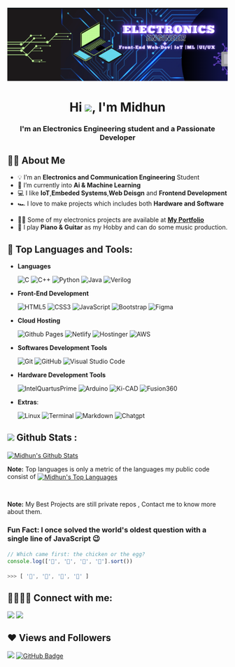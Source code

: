 
<p align="center"> 
   <!-- <a href="#"><img width="40%" height="auto" src="pc.png" height="5px"/> </a>-->
   <a href="#"><img width="auto" height="auto" src="linkdin.png" /> </a>
   
  <h1 align="center">Hi <img src="https://raw.githubusercontent.com/MartinHeinz/MartinHeinz/master/wave.gif" width="30px">, I'm Midhun </h1>
  <h3 align="center">I'm an Electronics Engineering student and a Passionate Developer  </h3>

## 🙋‍♂️ About Me
- 💡 I’m an **Electronics and Communication Engineering** Student 
- 🔐 I’m currently into **Ai & Machine Learning** 
- 💻 I like **IoT**,**Embeded Systems**,**Web Deisgn** and **Frontend Development**
- 🏎️ I love to make projects which includes both **Hardware and Software**
<!--- 👯 I’m looking to collaborate on **OpenSource Projects**-->
- 👨‍💻 Some of my electronics projects are available at **[My Portfolio](https://memidhun.github.io/Portfolio/)**
- 🎹  I play **Piano & Guitar** as my Hobby and can do some music production.

## 🚀 Top Languages and Tools:


<!--<p align="left"><img src="https://media2.giphy.com/media/QssGEmpkyEOhBCb7e1/giphy.gif?cid=ecf05e47a0n3gi1bfqntqmob8g9aid1oyj2wr3ds3mg700bl&rid=giphy.gif" width ="25"> <b><u>Skills</p>-->

- **Languages**
    
    ![C](https://img.shields.io/badge/C%20-%232370ED.svg?style=for-the-badge&logo=c&logoColor=white)
    ![C++](https://img.shields.io/badge/C++%20-%2300599C.svg?style=for-the-badge&logo=c%2B%2B&logoColor=)
    ![Python](https://img.shields.io/badge/Python%20-%23ffd966.svg?style=for-the-badge&logo=python&logoColor=black)
    ![Java](https://img.shields.io/badge/JAVA%20-%23f89820.svg?style=for-the-badge&logo=java&logoColor=black)
    ![Verilog](https://img.shields.io/badge/Verilog%20HDL-%23000000.svg?style=for-the-badge&logo=verilog&logoColor=white)


- **Front-End Development**

   ![HTML5](https://img.shields.io/badge/HTML5%20-%23E34F26.svg?style=for-the-badge&logo=html5&logoColor=white)
   ![CSS3](https://img.shields.io/badge/CSS%20-%231572B6.svg?style=for-the-badge&logo=css3&logoColor=white)
   ![JavaScript](https://img.shields.io/badge/JavaScript%20-%23F7DF1E.svg?style=for-the-badge&logo=javascript&logoColor=black)
   ![Bootstrap](https://img.shields.io/badge/Bootstrap%20-%236f42c1.svg?style=for-the-badge&logo=bootstrap&logoColor=white)
    ![Figma](https://img.shields.io/badge/Figma%20-%23f7731e.svg?style=for-the-badge&logo=figma&logoColor=black)



- **Cloud Hosting**

    ![Github Pages](https://img.shields.io/badge/GitHub%20Pages-%23327FC7.svg?style=for-the-badge&logo=github&logoColor=white)
    ![Netlify](https://img.shields.io/badge/Netlify%20-%23FC7.svg?style=for-the-badge&logo=Netlify&logoColor=red)
    ![Hostinger](https://img.shields.io/badge/Hostinger%20-%235FC7.svg?style=for-the-badge&logo=hostinger&logoColor=red)
  ![AWS](https://img.shields.io/badge/aws-%23F05033.svg?style=for-the-badge&logo=aws&logoColor=white)


- **Softwares Development Tools** 

    ![Git](https://img.shields.io/badge/git-%23F05033.svg?style=for-the-badge&logo=git&logoColor=white)
    ![GitHub](https://img.shields.io/badge/github-%23121011.svg?style=for-the-badge&logo=github&logoColor=white)
    ![Visual Studio Code](https://img.shields.io/badge/Visual%20Studio%20Code-%237148d8.svg?style=for-the-badge&logo=visual-studio-code&logoColor=white)
- **Hardware Development Tools** 

    ![IntelQuartusPrime](https://img.shields.io/badge/Intel%20Quartus%20Prime-0078d7.svg?style=for-the-badge&logo=intel&logoColor=white)
    ![Arduino](https://img.shields.io/badge/Arduino-0078d7.svg?style=for-the-badge&logo=arduino&logoColor=white)
    ![Ki-CAD](https://img.shields.io/badge/Ki%20Cad-0078d7.svg?style=for-the-badge&logo=kicad&logoColor=white)
    ![Fusion360](https://img.shields.io/badge/Fusion%20360-0078d7.svg?style=for-the-badge&logo=autodesk&logoColor=white)
    
- **Extras**:
    
    ![Linux](https://img.shields.io/badge/Linux-FCC624?style=for-the-badge&logo=linux&logoColor=black)
    ![Terminal](https://img.shields.io/badge/Terminal-%23054020?style=for-the-badge&logo=gnu-bash&logoColor=white)
    ![Markdown](https://img.shields.io/badge/markdown-%23000000.svg?style=for-the-badge&logo=markdown&logoColor=white)
    ![Chatgpt](https://img.shields.io/badge/Chatgpt-FC624?style=for-the-badge&logo=CHATgpt&logoColor=black)    

<!-- [![React Badge](https://img.shields.io/badge/-React-61DBFB?style=for-the-badge&labelColor=black&logo=react&logoColor=61DBFB)](#)  [![Javascript Badge](https://img.shields.io/badge/-Javascript-F0DB4F?style=for-the-badge&labelColor=black&logo=javascript&logoColor=F0DB4F)](#) [![Typescript Badge](https://img.shields.io/badge/-Typescript-007acc?style=for-the-badge&labelColor=black&logo=typescript&logoColor=007acc)](#) [![Nodejs Badge](https://img.shields.io/badge/-Nodejs-3C873A?style=for-the-badge&labelColor=black&logo=node.js&logoColor=3C873A)](#) [![GraphQL Badge](https://img.shields.io/badge/-GraphQl-e535ab?style=for-the-badge&labelColor=black&logo=node.js&logoColor=e535ab)](#) -->

## <img src="https://media.giphy.com/media/iY8CRBdQXODJSCERIr/giphy.gif" width="35"><b> Github Stats : </b>
   <a href="https://github.com/memidhun/github-readme-stats"><img align="center" alt="Midhun's Github Stats"
   src="https://github-readme-stats.vercel.app/api?username=memidhun&show_icons=true&count_private=true&theme=tokyonight&hide_border=true&bg_color=0D1117" /></a>
   
   <b>Note:</b> Top languages is only a metric of the languages my public code consist of 
  <a href="https://github.com/memidhun/github-readme-stats"><img align="center" height=200 alt="Midhun's Top Languages" src="https://github-readme-stats.vercel.app/api/top-langs/?username=memidhun&langs_count=10&count_private=true&layout=compact&theme=tokyonight&hide_border=true&bg_color=0D1117&card_width=445"/></a>
  
  <br/>

 <b>Note:</b> My Best Projects are still private repos , Contact me to know more about them.
### Fun Fact: I once solved the world's oldest question with a single line of JavaScript 😉
<!-- wi*quL3fcV -->

```javascript
// Which came first: the chicken or the egg?
console.log(['🥚', '🐣', '🐥', '🐔'].sort())

>>> [ '🐔', '🐣', '🐥', '🥚' ]
```

## 🫱🏼‍🫲🏼 Connect with me:

<p align="left">

<a href = "https://www.linkedin.com/in/midhunmathew2002"><img src="https://img.icons8.com/fluent/48/000000/linkedin.png"/></a>
<a href = "https://www.instagram.com/me_midhun/"><img src="https://img.icons8.com/fluent/48/000000/instagram-new.png"/></a>
</p>

## ❤ Views and Followers

<a href="https://github.com/Meghna-DAS/github-profile-views-counter">
    <img src="https://komarev.com/ghpvc/?username=memidhun"></a>
<a href="https://github.com/memidhun?tab=followers"><img src="https://img.shields.io/github/followers/memidhun?style=flat-square&logo=github&color=orange" alt="GitHub Badge"></a>



<!--OLD README IS HERE -->

<!--<p align="center"> -->
   <!-- <a href="#"><img width="40%" height="auto" src="pc.png" height="5px"/> </a>-->
<!--   <a href="#"><img width="auto" height="auto" src="linkdin.png" /> </a>-->
   
<!--  <h1 align="center">Hi <img src="https://raw.githubusercontent.com/MartinHeinz/MartinHeinz/master/wave.gif" width="30px">, I'm Midhun </h1>-->
<!--  <h3 align="center">I'm an Electronics Engineering student + a Passionate Developer  </h3>-->

<!--## 🙋‍♂️ About Me-->
<!--- 💡 I’m an **Electronics and Communication Engineering** Student -->
<!--- 🔐 I’m currently learning **Machine Learning** & **Cybersecurity** -->
<!--- 💻 I like **IoT**,**Embeded Systems**,**Web Deisgn** and **Frontend Development**-->
<!--- 🏎️ I love to make projects which includes **Hardware and Software**-->

<!--- 👯 I’m looking to collaborate on **OpenSource Projects**-->

<!--- 👨‍💻 Some of my electronics projects are available at **[My Portfolio](https://memidhun.github.io/)**-->

<!--- 🎹  I do **Music Production** as my Hobby-->

<!--## 🚀 Top Languages and Tools:-->

<!--<div align="center">-->
<!--  <a href="https://www.python.org" target="_blank" style="padding-right: 10px;">-->
<!--    <img src="https://img.icons8.com/color/48/000000/python.png" alt="Python"/>-->
<!--  </a>-->
<!--  <a href="https://getbootstrap.com" target="_blank" style="padding-right: 10px;">-->
<!--    <img src="https://img.icons8.com/color/48/000000/c-programming.png" alt="C"/>-->
<!--  </a>-->
<!--  <a href="https://www.java.com" target="_blank" style="padding-right: 10px;">-->
<!--    <img src="https://img.icons8.com/color/48/000000/java-coffee-cup-logo.png" alt="Java"/>-->
<!--  </a>-->
<!--  <a href="https://www.w3.org/html/" target="_blank" style="padding-right: 10px;">-->
<!--    <img src="https://img.icons8.com/color/48/000000/html-5.png" alt="HTML"/>-->
<!--  </a> -->
<!--  <a href="https://www.w3schools.com/css/" target="_blank" style="padding-right: 10px;">-->
<!--    <img src="https://img.icons8.com/color/48/000000/css3.png" alt="CSS"/>-->
<!--  </a> -->
<!--  <a href="https://developer.mozilla.org/en-US/docs/Web/JavaScript" target="_blank" style="padding-right: 10px;">-->
<!--    <img src="https://img.icons8.com/color/48/000000/javascript.png" alt="JavaScript"/>-->
<!--  </a> -->
<!--  <a href="https://www.w3schools.com/c/index.php" target="_blank" style="padding-right: 10px;">-->
<!--    <img src="https://img.icons8.com/color/48/000000/bootstrap.png" alt="Bootstrap"/>-->
<!--  </a> -->
<!--  <a href="https://nodejs.org" target="_blank" style="padding-right: 10px;">-->
<!--    <img src="https://img.icons8.com/color/48/000000/nodejs.png" alt="Node.js"/>-->
<!--  </a> -->
<!--  <a href="https://www.arduino.cc/" target="_blank" style="padding-right: 10px;">-->
<!--    <img src="https://img.icons8.com/fluency/48/000000/arduino.png" alt="Arduino"/>-->
<!--  </a>-->
<!--  <a href="https://www.intel.com/content/www/us/en/products/details/fpga/development-tools/quartus-prime.html" target="_blank" style="padding-right: 10px;">-->
<!--    <img src="https://downloadlynet.ir/wp-content/uploads/2020/03/Quartus-Prime-.png" alt="Quartus Prime" width="45" height="45"/>-->
<!--  </a> -->
<!--  <a style="padding-right: 10px;">-->
<!--    <img src="https://img.icons8.com/color/48/figma--v1.png" alt="Figma"/>-->
<!--  </a>-->
<!--</div>-->

<!-- [![React Badge](https://img.shields.io/badge/-React-61DBFB?style=for-the-badge&labelColor=black&logo=react&logoColor=61DBFB)](#)  [![Javascript Badge](https://img.shields.io/badge/-Javascript-F0DB4F?style=for-the-badge&labelColor=black&logo=javascript&logoColor=F0DB4F)](#) [![Typescript Badge](https://img.shields.io/badge/-Typescript-007acc?style=for-the-badge&labelColor=black&logo=typescript&logoColor=007acc)](#) [![Nodejs Badge](https://img.shields.io/badge/-Nodejs-3C873A?style=for-the-badge&labelColor=black&logo=node.js&logoColor=3C873A)](#) [![GraphQL Badge](https://img.shields.io/badge/-GraphQl-e535ab?style=for-the-badge&labelColor=black&logo=node.js&logoColor=e535ab)](#) -->
<!--<br/>-->

<!--</p>-->

<!--<p align="left"><img src="https://media2.giphy.com/media/QssGEmpkyEOhBCb7e1/giphy.gif?cid=ecf05e47a0n3gi1bfqntqmob8g9aid1oyj2wr3ds3mg700bl&rid=giphy.gif" width ="25"> <b><u>Skills</p>-->

<!--- **Languages**-->
    
<!--    ![C](https://img.shields.io/badge/C%20-%232370ED.svg?style=for-the-badge&logo=c&logoColor=white)-->
<!--    ![C++](https://img.shields.io/badge/C++%20-%2300599C.svg?style=for-the-badge&logo=c%2B%2B&logoColor=)-->
<!--    ![Python](https://img.shields.io/badge/Python%20-%23ffd966.svg?style=for-the-badge&logo=python&logoColor=black)-->
<!--    ![Java](https://img.shields.io/badge/JAVA%20-%23f89820.svg?style=for-the-badge&logo=java&logoColor=black)-->
<!--    ![Verilog](https://img.shields.io/badge/Verilog%20HDL-%23000000.svg?style=for-the-badge&logo=verilog&logoColor=white)-->


<!--- **Front-End Development**-->

<!--   ![HTML5](https://img.shields.io/badge/HTML5%20-%23E34F26.svg?style=for-the-badge&logo=html5&logoColor=white)-->
<!--   ![CSS3](https://img.shields.io/badge/CSS%20-%231572B6.svg?style=for-the-badge&logo=css3&logoColor=white)-->
<!--   ![JavaScript](https://img.shields.io/badge/JavaScript%20-%23F7DF1E.svg?style=for-the-badge&logo=javascript&logoColor=black)-->
<!--   ![Bootstrap](https://img.shields.io/badge/Figma%20-%236f42c1.svg?style=for-the-badge&logo=bootstrap&logoColor=white)-->
<!--    ![Figma](https://img.shields.io/badge/Figma%20-%23f7731e.svg?style=for-the-badge&logo=figma&logoColor=black)-->



<!--- **Cloud Hosting**-->

<!--    ![Github Pages](https://img.shields.io/badge/GitHub%20Pages-%23327FC7.svg?style=for-the-badge&logo=github&logoColor=white)-->
<!--    ![Netlify](https://img.shields.io/badge/Netlify%20-%23FC7.svg?style=for-the-badge&logo=Netlify&logoColor=red)-->
<!--    ![Hostinger](https://img.shields.io/badge/Hostinger%20-%235FC7.svg?style=for-the-badge&logo=hostinger&logoColor=red)-->
<!--  ![AWS](https://img.shields.io/badge/aws-%23F05033.svg?style=for-the-badge&logo=aws&logoColor=white)-->


<!--- **Softwares Development Tools** -->

<!--    ![Git](https://img.shields.io/badge/git-%23F05033.svg?style=for-the-badge&logo=git&logoColor=white)-->
<!--    ![GitHub](https://img.shields.io/badge/github-%23121011.svg?style=for-the-badge&logo=github&logoColor=white)-->
<!--    ![Visual Studio Code](https://img.shields.io/badge/Visual%20Studio%20Code-%237148d8.svg?style=for-the-badge&logo=visual-studio-code&logoColor=white)-->
<!--- **Hardware Development Tools** -->

<!--    ![IntelQuartusPrime](https://img.shields.io/badge/Intel%20Quartus%20Prime-0078d7.svg?style=for-the-badge&logo=intel&logoColor=white)-->
<!--    ![Arduino](https://img.shields.io/badge/Arduino%20Programming-0078d7.svg?style=for-the-badge&logo=arduino&logoColor=white)-->
<!--    ![Ki-CAD](https://img.shields.io/badge/Ki%20Cad-0078d7.svg?style=for-the-badge&logo=kicad&logoColor=white)-->
<!--    ![Fusion360](https://img.shields.io/badge/Fusion%20360-0078d7.svg?style=for-the-badge&logo=autodesk&logoColor=white)-->
    
<!--- **Extras**:-->
    
<!--    ![Linux](https://img.shields.io/badge/Linux-FCC624?style=for-the-badge&logo=linux&logoColor=black)-->
<!--    ![Terminal](https://img.shields.io/badge/Terminal-%23054020?style=for-the-badge&logo=gnu-bash&logoColor=white)-->
<!--    ![Markdown](https://img.shields.io/badge/markdown-%23000000.svg?style=for-the-badge&logo=markdown&logoColor=white)-->
<!--    ![Chatgpt](https://img.shields.io/badge/Chatgpt-FC624?style=for-the-badge&logo=CHATgpt&logoColor=black)    -->

<!--</p>-->

<!--<br>-->



<!--## <img src="https://media.giphy.com/media/iY8CRBdQXODJSCERIr/giphy.gif" width="35"><b> Github Stats : </b>-->
<!--   <a href="https://github.com/memidhun/github-readme-stats"><img align="center" alt="Midhun's Github Stats"-->
<!--   src="https://github-readme-stats.vercel.app/api?username=memidhun&show_icons=true&count_private=true&theme=tokyonight&hide_border=true&bg_color=0D1117" /></a>-->
   
<!--   <b>Note:</b> Top languages is only a metric of the languages my public code consist of -->
<!--  <a href="https://github.com/memidhun/github-readme-stats"><img align="center" height=200 alt="Midhun's Top Languages" src="https://github-readme-stats.vercel.app/api/top-langs/?username=memidhun&langs_count=8&count_private=true&layout=compact&theme=tokyonight&hide_border=true&bg_color=0D1117&card_width=445"/></a>-->
  
<!--  <br/>-->


